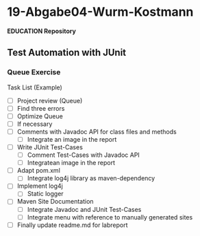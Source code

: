 # 19-Abgabe04-Wurm-Kostmann #

**EDUCATION Repository**

## Test Automation with JUnit ##

### Queue Exercise ###

Task List (Example)

- [ ]  Project review (Queue)
  - [ ] Find three errors
  - [ ] Optimize Queue
  - [ ] If necessary
- [ ] Comments with Javadoc API for class files and methods
  - [ ] Integrate an image in the report
- [ ] Write JUnit Test-Cases
  - [ ] Comment Test-Cases with Javadoc API
  - [ ] Integratean image in the report
- [ ] Adapt pom.xml
  - [ ] Integrate log4j library as maven-dependency
- [ ] Implement log4j
  - [ ] Static logger
- [ ] Maven Site Documentation
  - [ ] Integrate Javadoc and JUnit Test-Cases
  - [ ] Integrate menu with reference to manually generated sites
- [ ] Finally update readme.md for labreport
